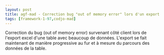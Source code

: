 ```yaml
---
layout: post
title: agf-mad - Correction bug "out of memory error" lors d'un export excel.
tags: [framework-1-97,codjo-mad]
---
```

Correction du bug (out of memory error) survenant côté client lors de l'export excel d'une table avec beaucoup de données.
L'export se fait maintenant de manière progressive au fur et à mesure du parcours des données de la table.

